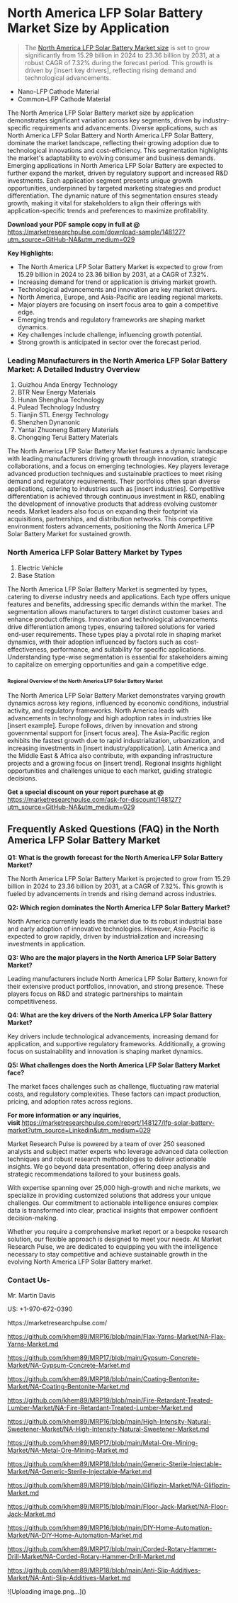 <h1>North America LFP Solar Battery Market&nbsp;Size by Application</h1><blockquote><p>The <a href="https://marketresearchpulse.com/download-sample/148127?utm_source=GitHub-NA&amp;utm_medium=029">North America LFP Solar Battery Market size</a> is set to grow significantly from 15.29 billion in 2024 to 23.36 billion by 2031, at a robust CAGR of 7.32% during the forecast period. This growth is driven by [insert key drivers], reflecting rising demand and technological advancements.</p></blockquote><ul><li>Nano-LFP Cathode Material <li> Common-LFP Cathode Material</li></ul><p>The North America LFP Solar Battery market size by application demonstrates significant variation across key segments, driven by industry-specific requirements and advancements. Diverse applications, such as North America LFP Solar Battery and North America LFP Solar Battery, dominate the market landscape, reflecting their growing adoption due to technological innovations and cost-efficiency. This segmentation highlights the market's adaptability to evolving consumer and business demands. Emerging applications in North America LFP Solar Battery are expected to further expand the market, driven by regulatory support and increased R&D investments. Each application segment presents unique growth opportunities, underpinned by targeted marketing strategies and product differentiation. The dynamic nature of this segmentation ensures steady growth, making it vital for stakeholders to align their offerings with application-specific trends and preferences to maximize profitability.</p><p><strong>Download your PDF sample copy in full at @ </strong><a href="https://marketresearchpulse.com/download-sample/148127?utm_source=GitHub-NA&amp;utm_medium=029">https://marketresearchpulse.com/download-sample/148127?utm_source=GitHub-NA&amp;utm_medium=029</a></p><p><strong>Key Highlights: </strong></p><ul><li>The North America LFP Solar Battery Market is expected to grow from 15.29 billion in 2024 to 23.36 billion by 2031, at a CAGR of 7.32%.</li><li>Increasing demand for trend or application is driving market growth.</li><li>Technological advancements and innovation are key market drivers.</li><li>North America, Europe, and Asia-Pacific are leading regional markets.</li><li>Major players are focusing on insert focus area to gain a competitive edge.</li><li>Emerging trends and regulatory frameworks are shaping market dynamics.</li><li>Key challenges include challenge, influencing growth potential.</li><li>Strong growth is anticipated in sector over the forecast period.</li></ul><h3>Leading Manufacturers in the North America LFP Solar Battery Market: A Detailed Industry Overview</h3><ol><li>Guizhou Anda Energy Technology</li><li>BTR New Energy Materials</li><li>Hunan Shenghua Technology</li><li>Pulead Technology Industry</li><li>Tianjin STL Energy Technology</li><li>Shenzhen Dynanonic</li><li>Yantai Zhuoneng Battery Materials</li><li>Chongqing Terui Battery Materials</li></ol><div class="flex max-w-full flex-col flex-grow"><div class="min-h-8 text-message flex w-full flex-col items-end gap-2 whitespace-normal break-words [.text-message+&amp;]:mt-5" dir="auto" data-message-author-role="assistant" data-message-id="fd8432e4-4910-450d-b182-61b7bfb0a01f" data-message-model-slug="gpt-4o"><div class="flex w-full flex-col gap-1 empty:hidden first:pt-[3px]"><div class="markdown prose w-full break-words dark:prose-invert light"><p>The North America LFP Solar Battery Market features a dynamic landscape with leading manufacturers driving growth through innovation, strategic collaborations, and a focus on emerging technologies. Key players leverage advanced production techniques and sustainable practices to meet rising demand and regulatory requirements. Their portfolios often span diverse applications, catering to industries such as [insert industries]. Competitive differentiation is achieved through continuous investment in R&amp;D, enabling the development of innovative products that address evolving customer needs. Market leaders also focus on expanding their footprint via acquisitions, partnerships, and distribution networks. This competitive environment fosters advancements, positioning the North America LFP Solar Battery Market for sustained growth.</p></div></div></div></div><h3>North America LFP Solar Battery Market by Types</h3><ol><li>Electric Vehicle <li> Base Station</li></ol><div class="flex max-w-full flex-col flex-grow"><div class="min-h-8 text-message flex w-full flex-col items-end gap-2 whitespace-normal break-words [.text-message+&amp;]:mt-5" dir="auto" data-message-author-role="assistant" data-message-id="084470be-0bb7-4664-bddf-5156b4f41249" data-message-model-slug="gpt-4o-mini"><div class="flex w-full flex-col gap-1 empty:hidden first:pt-[3px]"><div class="markdown prose w-full break-words dark:prose-invert light"><p>The North America LFP Solar Battery Market is segmented by types, catering to diverse industry needs and applications. Each type offers unique features and benefits, addressing specific demands within the market. The segmentation allows manufacturers to target distinct customer bases and enhance product offerings. Innovation and technological advancements drive differentiation among types, ensuring tailored solutions for varied end-user requirements. These types play a pivotal role in shaping market dynamics, with their adoption influenced by factors such as cost-effectiveness, performance, and suitability for specific applications. Understanding type-wise segmentation is essential for stakeholders aiming to capitalize on emerging opportunities and gain a competitive edge.</p></div></div></div></div><h3><span style="font-size: 11px;">Regional Overview of the North America LFP Solar Battery Market</span></h3><div class="flex max-w-full flex-col flex-grow"><div class="min-h-8 text-message flex w-full flex-col items-end gap-2 whitespace-normal break-words [.text-message+&amp;]:mt-5" dir="auto" data-message-author-role="assistant" data-message-id="e9038762-ce64-4e30-91c9-9bd413514231" data-message-model-slug="gpt-4o-mini"><div class="flex w-full flex-col gap-1 empty:hidden first:pt-[3px]"><div class="markdown prose w-full break-words dark:prose-invert light"><p>The North America LFP Solar Battery Market demonstrates varying growth dynamics across key regions, influenced by economic conditions, industrial activity, and regulatory frameworks. North America leads with advancements in technology and high adoption rates in industries like [insert example]. Europe follows, driven by innovation and strong governmental support for [insert focus area]. The Asia-Pacific region exhibits the fastest growth due to rapid industrialization, urbanization, and increasing investments in [insert industry/application]. Latin America and the Middle East &amp; Africa also contribute, with expanding infrastructure projects and a growing focus on [insert trend]. Regional insights highlight opportunities and challenges unique to each market, guiding strategic decisions.</p></div></div></div></div><p><strong>Get a special discount on your report purchase at @ </strong><a href="https://marketresearchpulse.com/ask-for-discount/148127?utm_source=GitHub-NA&amp;utm_medium=029">https://marketresearchpulse.com/ask-for-discount/148127?utm_source=GitHub-NA&amp;utm_medium=029</a></p><h2>Frequently Asked Questions (FAQ) in the North America LFP Solar Battery Market</h2><p><strong>Q1: What is the growth forecast for the North America LFP Solar Battery Market?</strong></p><p>The North America LFP Solar Battery Market is projected to grow from 15.29 billion in 2024 to 23.36 billion by 2031, at a CAGR of 7.32%. This growth is fueled by advancements in trends and rising demand across industries.</p><p><strong>Q2: Which region dominates the North America LFP Solar Battery Market?</strong></p><p>North America currently leads the market due to its robust industrial base and early adoption of innovative technologies. However, Asia-Pacific is expected to grow rapidly, driven by industrialization and increasing investments in application.</p><p><strong>Q3: Who are the major players in the North America LFP Solar Battery Market?</strong></p><p>Leading manufacturers include North America LFP Solar Battery, known for their extensive product portfolios, innovation, and strong presence. These players focus on R&amp;D and strategic partnerships to maintain competitiveness.</p><p><strong>Q4: What are the key drivers of the North America LFP Solar Battery Market?</strong></p><p>Key drivers include technological advancements, increasing demand for application, and supportive regulatory frameworks. Additionally, a growing focus on sustainability and innovation is shaping market dynamics.</p><p><strong>Q5: What challenges does the North America LFP Solar Battery Market face?</strong></p><p>The market faces challenges such as challenge, fluctuating raw material costs, and regulatory complexities. These factors can impact production, pricing, and adoption rates across regions.</p><p><strong>For more information or any inquiries, visit&nbsp;</strong><a href="https://marketresearchpulse.com/report/148127/lfp-solar-battery-market?utm_source=Linkedin&utm_medium=029">https://marketresearchpulse.com/report/148127/lfp-solar-battery-market?utm_source=Linkedin&utm_medium=029</a></p><p>Market Research Pulse is powered by a team of over 250 seasoned analysts and subject matter experts who leverage advanced data collection techniques and robust research methodologies to deliver actionable insights. We go beyond data presentation, offering deep analysis and strategic recommendations tailored to your business goals.</p><p>With expertise spanning over 25,000 high-growth and niche markets, we specialize in providing customized solutions that address your unique challenges. Our commitment to actionable intelligence ensures complex data is transformed into clear, practical insights that empower confident decision-making.</p><p>Whether you require a comprehensive market report or a bespoke research solution, our flexible approach is designed to meet your needs. At Market Research Pulse, we are dedicated to equipping you with the intelligence necessary to stay competitive and achieve sustainable growth in the evolving North America LFP Solar Battery market.</p><h3><strong>Contact Us-</strong></h3><p>Mr. Martin Davis</p><p>US: +1-970-672-0390</p><p>https://marketresearchpulse.com/</p><p><a href="https://github.com/khem89/MRP16/blob/main/Flax-Yarns-Market/NA-Flax-Yarns-Market.md">https://github.com/khem89/MRP16/blob/main/Flax-Yarns-Market/NA-Flax-Yarns-Market.md</a></p><p><a href="https://github.com/khem89/MRP17/blob/main/Gypsum-Concrete-Market/NA-Gypsum-Concrete-Market.md">https://github.com/khem89/MRP17/blob/main/Gypsum-Concrete-Market/NA-Gypsum-Concrete-Market.md</a></p><p><a href="https://github.com/khem89/MRP18/blob/main/Coating-Bentonite-Market/NA-Coating-Bentonite-Market.md">https://github.com/khem89/MRP18/blob/main/Coating-Bentonite-Market/NA-Coating-Bentonite-Market.md</a></p><p><a href="https://github.com/khem89/MRP19/blob/main/Fire-Retardant-Treated-Lumber-Market/NA-Fire-Retardant-Treated-Lumber-Market.md">https://github.com/khem89/MRP19/blob/main/Fire-Retardant-Treated-Lumber-Market/NA-Fire-Retardant-Treated-Lumber-Market.md</a></p><p><a href="https://github.com/khem89/MRP16/blob/main/High-Intensity-Natural-Sweetener-Market/NA-High-Intensity-Natural-Sweetener-Market.md">https://github.com/khem89/MRP16/blob/main/High-Intensity-Natural-Sweetener-Market/NA-High-Intensity-Natural-Sweetener-Market.md</a></p><p><a href="https://github.com/khem89/MRP17/blob/main/Metal-Ore-Mining-Market/NA-Metal-Ore-Mining-Market.md">https://github.com/khem89/MRP17/blob/main/Metal-Ore-Mining-Market/NA-Metal-Ore-Mining-Market.md</a></p><p><a href="https://github.com/khem89/MRP18/blob/main/Generic-Sterile-Injectable-Market/NA-Generic-Sterile-Injectable-Market.md">https://github.com/khem89/MRP18/blob/main/Generic-Sterile-Injectable-Market/NA-Generic-Sterile-Injectable-Market.md</a></p><p><a href="https://github.com/khem89/MRP19/blob/main/Gliflozin-Market/NA-Gliflozin-Market.md">https://github.com/khem89/MRP19/blob/main/Gliflozin-Market/NA-Gliflozin-Market.md</a></p><p><a href="https://github.com/khem89/MRP15/blob/main/Floor-Jack-Market/NA-Floor-Jack-Market.md">https://github.com/khem89/MRP15/blob/main/Floor-Jack-Market/NA-Floor-Jack-Market.md</a></p><p><a href="https://github.com/khem89/MRP16/blob/main/DIY-Home-Automation-Market/NA-DIY-Home-Automation-Market.md">https://github.com/khem89/MRP16/blob/main/DIY-Home-Automation-Market/NA-DIY-Home-Automation-Market.md</a></p><p><a href="https://github.com/khem89/MRP17/blob/main/Corded-Rotary-Hammer-Drill-Market/NA-Corded-Rotary-Hammer-Drill-Market.md">https://github.com/khem89/MRP17/blob/main/Corded-Rotary-Hammer-Drill-Market/NA-Corded-Rotary-Hammer-Drill-Market.md</a></p><p><a href="https://github.com/khem89/MRP18/blob/main/Anti-Slip-Additives-Market/NA-Anti-Slip-Additives-Market.md">https://github.com/khem89/MRP18/blob/main/Anti-Slip-Additives-Market/NA-Anti-Slip-Additives-Market.md</a></p>
![Uploading image.png…]()
